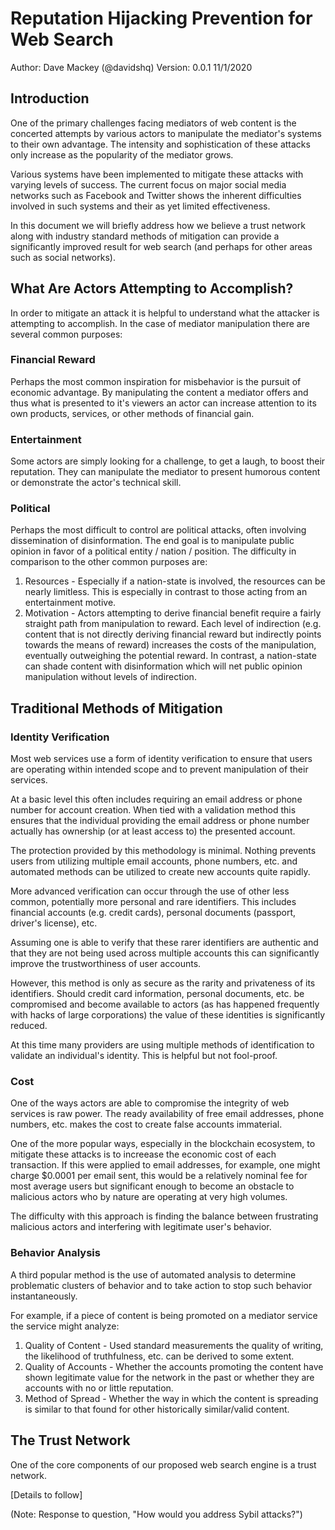 # Reputation Hijacking Prevention for Web Search

Author: Dave Mackey (@davidshq)
Version: 0.0.1 11/1/2020

## Introduction
One of the primary challenges facing mediators of web content is the concerted attempts by various actors to manipulate the mediator's systems to their own advantage. The intensity and sophistication of these attacks only increase as the popularity of the mediator grows.

Various systems have been implemented to mitigate these attacks with varying levels of success. The current focus on major social media networks such as Facebook and Twitter shows the inherent difficulties involved in such systems and their as yet limited effectiveness.

In this document we will briefly address how we believe a trust network along with industry standard methods of mitigation can provide a significantly improved result for web search (and perhaps for other areas such as social networks).

## What Are Actors Attempting to Accomplish?
In order to mitigate an attack it is helpful to understand what the attacker is attempting to accomplish. In the case of mediator manipulation there are several common purposes:

### Financial Reward
Perhaps the most common inspiration for misbehavior is the pursuit of economic advantage. By manipulating the content a mediator offers and thus what is presented to it's viewers an actor can increase attention to its own products, services, or other methods of financial gain.

### Entertainment
Some actors are simply looking for a challenge, to get a laugh, to boost their reputation. They can manipulate the mediator to present humorous content or demonstrate the actor's technical skill.

### Political
Perhaps the most difficult to control are political attacks, often involving dissemination of disinformation. The end goal is to manipulate public opinion in favor of a political entity / nation / position. The difficulty in comparison to the other common purposes are:

1. Resources - Especially if a nation-state is involved, the resources can be nearly limitless. This is especially in contrast to those acting from an entertainment motive.
1. Motivation - Actors attempting to derive financial benefit require a fairly straight path from manipulation to reward. Each level of indirection (e.g. content that is not directly deriving financial reward but indirectly points towards the means of reward) increases the costs of the manipulation, eventually outweighing the potential reward. In contrast, a nation-state can shade content with disinformation which will net public opinion manipulation without levels of indirection.

## Traditional Methods of Mitigation

### Identity Verification
Most web services use a form of identity verification to ensure that users are operating within intended scope and to prevent manipulation of their services.

At a basic level this often includes requiring an email address or phone number for account creation. When tied with a validation method this ensures that the individual providing the email address or phone number actually has ownership (or at least access to) the presented account.

The protection provided by this methodology is minimal. Nothing prevents users from utilizing multiple email accounts, phone numbers, etc. and automated methods can be utilized to create new accounts quite rapidly.

More advanced verification can occur through the use of other less common, potentially more personal and rare identifiers. This includes financial accounts (e.g. credit cards), personal documents (passport, driver's license), etc.

Assuming one is able to verify that these rarer identifiers are authentic and that they are not being used across multiple accounts this can significantly improve the trustworthiness of user accounts.

However, this method is only as secure as the rarity and privateness of its identifiers. Should credit card information, personal documents, etc. be compromised and become available to actors (as has happened frequently with hacks of large corporations) the value of these identities is significantly reduced.

At this time many providers are using multiple methods of identification to validate an individual's identity. This is helpful but not fool-proof.

### Cost
One of the ways actors are able to compromise the integrity of web services is raw power. The ready availability of free email addresses, phone numbers, etc. makes the cost to create false accounts immaterial.

One of the more popular ways, especially in the blockchain ecosystem, to mitigate these attacks is to increease the economic cost of each transaction. If this were applied to email addresses, for example, one might charge $0.0001 per email sent, this would be a relatively nominal fee for most average users but significant enough to become an obstacle to malicious actors who by nature are operating at very high volumes.

The difficulty with this approach is finding the balance between frustrating malicious actors and interfering with legitimate user's behavior.

### Behavior Analysis
A third popular method is the use of automated analysis to determine problematic clusters of behavior and to take action to stop such behavior instantaneously.

For example, if a piece of content is being promoted on a mediator service the service might analyze:

1. Quality of Content - Used standard measurements the quality of writing, the likelihood of truthfulness, etc. can be derived to some extent.
1. Quality of Accounts - Whether the accounts promoting the content have shown legitimate value for the network in the past or whether they are accounts with no or little reputation.
1. Method of Spread - Whether the way in which the content is spreading is similar to that found for other historically similar/valid content.

## The Trust Network
One of the core components of our proposed web search engine is a trust network.

[Details to follow]

(Note: Response to question, "How would you address Sybil attacks?")